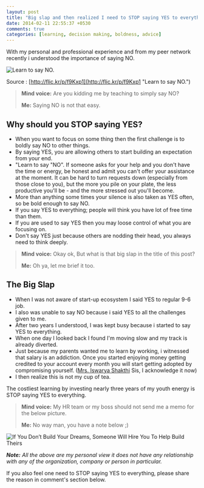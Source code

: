 ```yaml
---
layout: post
title: "Big slap and then realized I need to STOP saying YES to everything"
date: 2014-02-11 22:55:37 +0530
comments: true
categories: [learning, decision making, boldness, advice]
---
```

With my personal and professional experience and from my peer network recently i understood the importance of saying NO.

![Learn to say NO.](http://farm3.staticflickr.com/2854/9288022154_e75b77bf31_c.jpg)

Source : [http://flic.kr/p/f9Kxp1](http://flic.kr/p/f9Kxp1 "Learn to say NO.")

> **Mind voice:** Are you kidding me by teaching to simply say NO?
> 
> **Me:** Saying NO is not that easy.

<!-- more -->

## Why should you STOP saying YES? ##
- When you want to focus on some thing then the first challenge is to boldly say NO to other things.
- By saying YES, you are allowing others to start building an expectation from your end.
- "Learn to say "NO". If someone asks for your help and you don't have the time or energy, be honest and admit you can't offer your assistance at the moment. It can be hard to turn requests down (especially from those close to you), but the more you pile on your plate, the less productive you'll be - and the more stressed out you'll become.
- More than anything some times your silence is also taken as YES often, so be bold enough to say NO.
- If you say YES to everything; people will think you have lot of free time than them.
- If you are used to say YES then you may loose control of what you are focusing on.
- Don't say YES just because others are nodding their head, you always need to think deeply.

> **Mind voice:** Okay ok, But what is that big slap in the title of this post?
> 
> **Me:** Oh ya, let me brief it too. 

## The Big Slap ##
- When I was not aware of start-up ecosystem I said YES to regular 9-6 job.
- I also was unable to say NO because i said YES to all the challenges given to me.
- After two years I understood, I was kept busy because i started to say YES to everything.
- When one day I looked back I found I'm moving slow and my track is already  diverted.
- Just because my parents wanted me to learn by working, i witnessed that salary is an addiction. Once you started enjoying money getting credited to your account every month you will start getting adopted by compromising yourself. ([Mrs. Iswarya Shakthi](https://www.facebook.com/iswarya.shakthi.3 "Ish Akka FB") Sis, I acknowledge it now)
- I then realize this is not my cup of tea.

The costliest learning by investing nearly three years of my youth energy is STOP saying YES to everything.

> **Mind voice:** My HR team or my boss should not send me a memo for the below picture.
> 
> **Me:** No way man, you have a note below ;) 

![If You Don’t Build Your Dreams, Someone Will Hire You To Help Build Theirs](http://richerthanyourboss.com/wp-content/uploads/2012/07/Q5-If-You-Dont-Build-Your-Dreams-Someone-Else-Will-Hire-You-To-Help-Build-Theirs-Tony-Gaskin-752x1024.png)

***Note:** All the above are my personal view it does not have any relationship with any of the organization, company or person in particular.*

If you also feel one need to STOP saying YES to everything, please share the reason in comment's section below.